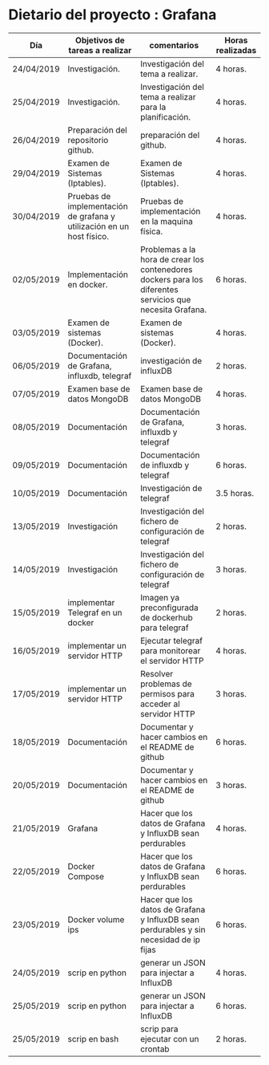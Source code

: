 # Dietario del proyecto : Grafana

Día | Objetivos de tareas a realizar | comentarios | Horas realizadas
----|--------------------------------|-------------|------------------
24/04/2019 | Investigación. | Investigación del tema a realizar. | 4 horas.
25/04/2019 | Investigación. | Investigación del tema a realizar para la planificación. | 4 horas.
26/04/2019 | Preparación del repositorio github. | preparación del github.  | 4 horas.
29/04/2019 | Examen de Sistemas (Iptables). | Examen de Sistemas (Iptables). | 4 horas.
30/04/2019 | Pruebas de implementación de grafana y utilización en un host físico. | Pruebas de implementación en la maquina física. | 4 horas.
02/05/2019 | Implementación en docker. | Problemas a la hora de crear los contenedores dockers para los diferentes servicios que necesita Grafana. | 6 horas.
03/05/2019 | Examen de sistemas (Docker). | Examen de sistemas (Docker). | 4 horas.
06/05/2019 | Documentación de Grafana, influxdb, telegraf | investigación de influxDB | 2 horas.
07/05/2019 | Examen base de datos MongoDB | Examen base de datos MongoDB | 4 horas.
08/05/2019 | Documentación | Documentación de Grafana, influxdb y telegraf | 3 horas.
09/05/2019 | Documentación | Documentación de influxdb y telegraf | 6 horas.
10/05/2019 | Documentación | Investigación de telegraf | 3.5 horas.
13/05/2019 | Investigación | Investigación del fichero de configuración de telegraf | 2 horas.
14/05/2019 | Investigación | Investigación del fichero de configuración de telegraf | 3 horas.
15/05/2019 | implementar Telegraf en un docker | Imagen ya preconfigurada de dockerhub para telegraf  | 2 horas.
16/05/2019 | implementar un servidor HTTP  | Ejecutar telegraf para monitorear el servidor HTTP  | 4 horas.
17/05/2019 | implementar un servidor HTTP  | Resolver problemas de permisos para acceder al servidor HTTP  | 3 horas.
18/05/2019 | Documentación  | Documentar y hacer cambios en el README de github  | 6 horas.
20/05/2019 | Documentación  | Documentar y hacer cambios en el README de github  | 3 horas.
21/05/2019 | Grafana  | Hacer que los datos de Grafana y InfluxDB sean perdurables  | 4 horas.
22/05/2019 | Docker Compose  | Hacer que los datos de Grafana y InfluxDB sean perdurables  | 6 horas.
23/05/2019 | Docker volume ips  | Hacer que los datos de Grafana y InfluxDB sean perdurables y sin necesidad de ip fijas  | 6 horas.
24/05/2019 | scrip en python  | generar un JSON para injectar a InfluxDB  | 4 horas.
25/05/2019 | scrip en python  | generar un JSON para injectar a InfluxDB  | 6 horas.
25/05/2019 | scrip en bash  | scrip para ejecutar con un crontab  | 2 horas.
